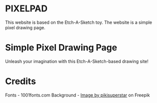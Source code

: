 # PIXELPAD
This website is based on the Etch-A-Sketch toy. The website is a simple pixel drawing page.

# Simple Pixel Drawing Page
Unleash your imagination with this Etch-A-Sketch-based drawing site!

# Credits
Fonts - 1001fonts.com
Background - <a href="https://www.freepik.com/free-vector/realistic-galaxy-background_4665545.htm#query=space&position=9&from_view=keyword&track=sph">Image by pikisuperstar</a> on Freepik
